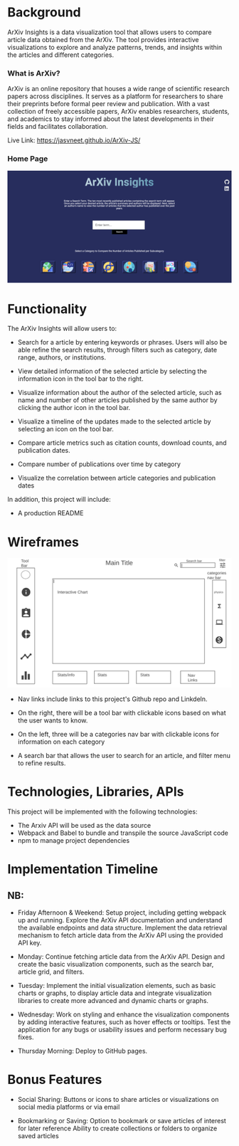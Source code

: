 # Background

ArXiv Insights is a data visualization tool that allows users to compare article data obtained from the ArXiv. The tool provides interactive visualizations to explore and analyze patterns, trends, and insights within the articles and different categories.

### What is ArXiv?

ArXiv is an online repository that houses a wide range of scientific research papers across disciplines. It serves as a platform for researchers to share their preprints before formal peer review and publication. With a vast collection of freely accessible papers, ArXiv enables researchers, students, and academics to stay informed about the latest developments in their fields and facilitates collaboration. 

Live Link: https://jasvneet.github.io/ArXiv-JS/


### Home Page 

![HomeIMG](images/ArXiv-HomePage.png)




# Functionality

The ArXiv Insights will allow users to:

- Search for a article by entering keywords or phrases. Users will also be able refine the search results, through filters such as  category, date range, authors, or institutions.

- View detailed information of the selected article by selecting the information icon in the tool bar to the right. 

- Visualize information about the author of the selected article, such as name and number of other articles published by the same author by clicking the author icon in the tool bar. 

- Visualize a timeline of the updates made to the selected article by selecting an icon on the tool bar.

-  Compare article metrics such as citation counts, download counts, and publication dates.

- Compare number of publications over time by category 

- Visualize the correlation between article categories and publication dates 


In addition, this project will include:
- A production README



# Wireframes

![Screenshot](/images/wireframe.png)


- Nav links include links to this project's Github repo and Linkdeln.

- On the right, there will be a tool bar with clickable icons based on what the user wants to know.

- On the left, three will be a categories nav bar with clickable icons for information on each category

- A search bar that allows the user to search for an article, and filter menu to refine results. 

# Technologies, Libraries, APIs

This project will be implemented with the following technologies:

- The Arxiv API will be used as the data source
- Webpack and Babel to bundle and transpile the source JavaScript code
- npm to manage project dependencies



# Implementation Timeline

## NB:

- Friday Afternoon & Weekend: Setup project, including getting webpack up and running. Explore the ArXiv API documentation and understand the available endpoints and data structure. Implement the data retrieval mechanism to fetch article data from the ArXiv API using the provided API key.

- Monday: Continue fetching article data from the ArXiv API. Design and create the basic visualization components, such as the search bar, article grid, and filters.

- Tuesday: Implement the initial visualization elements, such as basic charts or graphs, to display article data and integrate visualization libraries to create more advanced and dynamic charts or graphs.

- Wednesday: Work on styling and enhance the visualization components by adding interactive features, such as hover effects or tooltips. Test the application for any bugs or usability issues and perform necessary bug fixes.

- Thursday Morning: Deploy to GitHub pages. 



# Bonus Features

- Social Sharing: Buttons or icons to share articles or visualizations on social media platforms or via email

- Bookmarking or Saving: Option to bookmark or save articles of interest for later reference Ability to create collections or folders to organize saved articles

